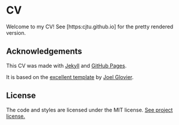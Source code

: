 # CV

Welcome to my CV! See [https:cjtu.github.io] for the pretty rendered version.

## Acknowledgements
This CV was made with [Jekyll](https://jekyllrb.com/) and [GitHub Pages](https://pages.github.com/).

It is based on the [excellent template](https://resume-template.joelglovier.com/) by [Joel Glovier](https://joelglovier.com/).

## License

The code and styles are licensed under the MIT license. [See project license.](./LICENSE)
